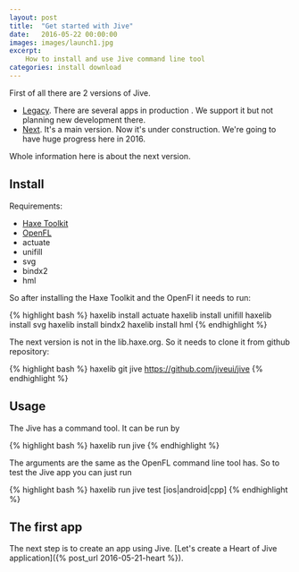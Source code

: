 ```yaml
---
layout: post
title:  "Get started with Jive"
date:   2016-05-22 00:00:00
images: images/launch1.jpg
excerpt:
    How to install and use Jive command line tool
categories: install download
---
```


First of all there are 2 versions of Jive.

- [Legacy][jive-legacy]. There are several apps in production . We support it but not planning new development there.
- [Next][jive]. It's a main version. Now it's under construction. We're going to have huge progress here in 2016.

Whole information here is about the next version.

## Install

Requirements:

- [Haxe Toolkit](http://haxe.org/download/)
- [OpenFL](http://www.openfl.org/documentation/getting-started/installing-openfl/)
- actuate
- unifill
- svg
- bindx2
- hml

So after installing the Haxe Toolkit and the OpenFl it needs to run:

{% highlight bash %}
haxelib install actuate
haxelib install unifill
haxelib install svg
haxelib install bindx2
haxelib install hml
{% endhighlight %}

The next version is not in the lib.haxe.org. So it needs to clone it from github repository:

{% highlight bash %}
haxelib git jive https://github.com/jiveui/jive
{% endhighlight %}

## Usage

The Jive has a command tool. It can be run by

{% highlight bash %}
haxelib run jive
{% endhighlight %}

The arguments are the same as the OpenFL command line tool has. So to test the Jive app you can just run

{% highlight bash %}
haxelib run jive test [ios|android|cpp]
{% endhighlight %}


## The first app

The next step is to create an app using Jive. [Let's create a Heart of Jive application]({% post_url 2016-05-21-heart %}).

[jive]:   https://github.com/jiveui
[jive-legacy]:   https://github.com/jiveui/jive/tree/master
